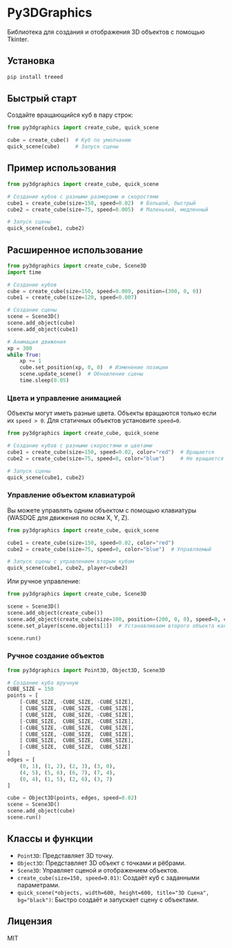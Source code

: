 # Py3DGraphics

Библиотека для создания и отображения 3D объектов с помощью Tkinter.

## Установка

```bash
pip install treeed
```

## Быстрый старт

Создайте вращающийся куб в пару строк:

```python
from py3dgraphics import create_cube, quick_scene

cube = create_cube()  # Куб по умолчанию
quick_scene(cube)     # Запуск сцены
```

## Пример использования

```python
from py3dgraphics import create_cube, quick_scene

# Создание кубов с разными размерами и скоростями
cube1 = create_cube(size=150, speed=0.02)  # Большой, быстрый
cube2 = create_cube(size=75, speed=0.005)  # Маленький, медленный

# Запуск сцены
quick_scene(cube1, cube2)
```

## Расширенное использование

```python
from py3dgraphics import create_cube, Scene3D
import time

# Создание кубов
cube = create_cube(size=150, speed=0.009, position=(300, 0, 0))
cube1 = create_cube(size=120, speed=0.007)

# Создание сцены
scene = Scene3D()
scene.add_object(cube)
scene.add_object(cube1)

# Анимация движения
xp = 300
while True:
    xp += 1
    cube.set_position(xp, 0, 0)  # Изменение позиции
    scene.update_scene()  # Обновление сцены
    time.sleep(0.05)
```

### Цвета и управление анимацией

Объекты могут иметь разные цвета. Объекты вращаются только если их `speed > 0`. Для статичных объектов установите `speed=0`.

```python
from py3dgraphics import create_cube, quick_scene

# Создание кубов с разными скоростями и цветами
cube1 = create_cube(size=150, speed=0.02, color="red")  # Вращается
cube2 = create_cube(size=75, speed=0, color="blue")     # Не вращается

# Запуск сцены
quick_scene(cube1, cube2)
```

### Управление объектом клавиатурой

Вы можете управлять одним объектом с помощью клавиатуры (WASDQE для движения по осям X, Y, Z).

```python
from py3dgraphics import create_cube, quick_scene

cube1 = create_cube(size=150, speed=0.02, color="red")
cube2 = create_cube(size=75, speed=0, color="blue")  # Управляемый

# Запуск сцены с управлением вторым кубом
quick_scene(cube1, cube2, player=cube2)
```

Или ручное управление:

```python
from py3dgraphics import create_cube, Scene3D

scene = Scene3D()
scene.add_object(create_cube())
scene.add_object(create_cube(size=100, position=(200, 0, 0), speed=0, color="green"))
scene.set_player(scene.objects[1])  # Устанавливаем второго объекта как управляемого

scene.run()
```

### Ручное создание объектов

```python
from py3dgraphics import Point3D, Object3D, Scene3D

# Создание куба вручную
CUBE_SIZE = 150
points = [
    [-CUBE_SIZE, -CUBE_SIZE, -CUBE_SIZE],
    [ CUBE_SIZE, -CUBE_SIZE, -CUBE_SIZE],
    [ CUBE_SIZE,  CUBE_SIZE, -CUBE_SIZE],
    [-CUBE_SIZE,  CUBE_SIZE, -CUBE_SIZE],
    [-CUBE_SIZE, -CUBE_SIZE,  CUBE_SIZE],
    [ CUBE_SIZE, -CUBE_SIZE,  CUBE_SIZE],
    [ CUBE_SIZE,  CUBE_SIZE,  CUBE_SIZE],
    [-CUBE_SIZE,  CUBE_SIZE,  CUBE_SIZE]
]
edges = [
    (0, 1), (1, 2), (2, 3), (3, 0),
    (4, 5), (5, 6), (6, 7), (7, 4),
    (0, 4), (1, 5), (2, 6), (3, 7)
]

cube = Object3D(points, edges, speed=0.02)
scene = Scene3D()
scene.add_object(cube)
scene.run()
```

## Классы и функции

- `Point3D`: Представляет 3D точку.
- `Object3D`: Представляет 3D объект с точками и рёбрами.
- `Scene3D`: Управляет сценой и отображением объектов.
- `create_cube(size=150, speed=0.01)`: Создаёт куб с заданными параметрами.
- `quick_scene(*objects, width=600, height=600, title="3D Сцена", bg="black")`: Быстро создаёт и запускает сцену с объектами.

## Лицензия

MIT
